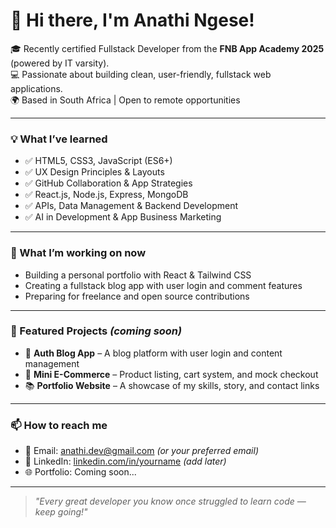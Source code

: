 # 👋 Hi there, I'm Anathi Ngese!

🎓 Recently certified Fullstack Developer from the **FNB App Academy 2025** (powered by IT varsity).  
💻 Passionate about building clean, user-friendly, fullstack web applications.  
🌍 Based in South Africa | Open to remote opportunities

---

### 💡 What I’ve learned
- ✅ HTML5, CSS3, JavaScript (ES6+)
- ✅ UX Design Principles & Layouts
- ✅ GitHub Collaboration & App Strategies
- ✅ React.js, Node.js, Express, MongoDB
- ✅ APIs, Data Management & Backend Development
- ✅ AI in Development & App Business Marketing

---

### 🚀 What I’m working on now
- Building a personal portfolio with React & Tailwind CSS  
- Creating a fullstack blog app with user login and comment features  
- Preparing for freelance and open source contributions

---

### 📌 Featured Projects *(coming soon)*
- 🔐 **Auth Blog App** – A blog platform with user login and content management  
- 🛒 **Mini E-Commerce** – Product listing, cart system, and mock checkout  
- 📚 **Portfolio Website** – A showcase of my skills, story, and contact links  

---

### 📫 How to reach me
- 📧 Email: anathi.dev@gmail.com *(or your preferred email)*
- 💼 LinkedIn: [linkedin.com/in/yourname](https://linkedin.com/in/yourname) *(add later)*
- 🌐 Portfolio: Coming soon...

---

> *"Every great developer you know once struggled to learn code — keep going!"*


<!--
**AnieDev142/AnieDev142** is a ✨ _special_ ✨ repository because its `README.md` (this file) appears on your GitHub profile.

Here are some ideas to get you started:

- 🔭 I’m currently working on ...
- 🌱 I’m currently learning ...
- 👯 I’m looking to collaborate on ...
- 🤔 I’m looking for help with ...
- 💬 Ask me about ...
- 📫 How to reach me: ...
- 😄 Pronouns: ...
- ⚡ Fun fact: ...
-->

